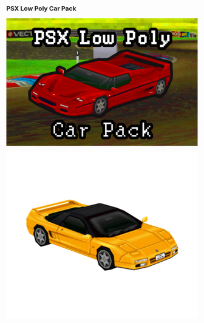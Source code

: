 ### PSX Low Poly Car Pack
![Cover](https://github.com/naphalm/website/blob/main/assets/cover.png)

![NX-CAR](https://github.com/naphalm/website/blob/main/assets/NX.png)